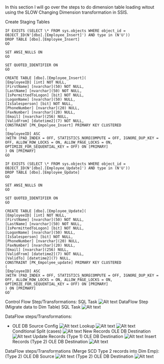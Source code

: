 In this section I will go over the steps to do dimension table loading witout using the SLOW Changing Dimension transformation in SSIS.

Create Staging Tables

```
IF EXISTS (SELECT \* FROM sys.objects WHERE object_id = OBJECT_ID(N'[dbo].[Employee_Insert]') AND type in (N'U'))
DROP TABLE [dbo].[Employee_Insert]
GO

SET ANSI_NULLS ON
GO

SET QUOTED_IDENTIFIER ON
GO

CREATE TABLE [dbo].[Employee_Insert](
[EmployeeID] [int] NOT NULL,
[FirstName] [nvarchar](50) NOT NULL,
[LastName] [nvarchar](50) NOT NULL,
[IsPermittedToLogon] [bit] NOT NULL,
[LogonName] [nvarchar](50) NULL,
[IsSalesperson] [bit] NOT NULL,
[PhoneNumber] [nvarchar](20) NULL,
[FaxNumber] [nvarchar](20) NULL,
[Email] [nvarchar](256) NULL,
[ValidFrom] [datetime2](7) NOT NULL,
CONSTRAINT [PK_Empolyee_Insert] PRIMARY KEY CLUSTERED
(
[EmployeeID] ASC
)WITH (PAD_INDEX = OFF, STATISTICS_NORECOMPUTE = OFF, IGNORE_DUP_KEY = OFF, ALLOW_ROW_LOCKS = ON, ALLOW_PAGE_LOCKS = ON, OPTIMIZE_FOR_SEQUENTIAL_KEY = OFF) ON [PRIMARY]
) ON [PRIMARY]
GO

IF EXISTS (SELECT \* FROM sys.objects WHERE object_id = OBJECT_ID(N'[dbo].[Employee_Update]') AND type in (N'U'))
DROP TABLE [dbo].[Employee_Update]
GO

SET ANSI_NULLS ON
GO

SET QUOTED_IDENTIFIER ON
GO

CREATE TABLE [dbo].[Employee_Update](
[EmployeeID] [int] NOT NULL,
[FirstName] [nvarchar](50) NOT NULL,
[LastName] [nvarchar](50) NOT NULL,
[IsPermittedToLogon] [bit] NOT NULL,
[LogonName] [nvarchar](50) NULL,
[IsSalesperson] [bit] NOT NULL,
[PhoneNumber] [nvarchar](20) NULL,
[FaxNumber] [nvarchar](20) NULL,
[Email] [nvarchar](256) NULL,
[ValidFrom] [datetime2](7) NOT NULL,
[ValidTo] [datetime2](7) NULL,
CONSTRAINT [PK_Empolyee_update] PRIMARY KEY CLUSTERED
(
[EmployeeID] ASC
)WITH (PAD_INDEX = OFF, STATISTICS_NORECOMPUTE = OFF, IGNORE_DUP_KEY = OFF, ALLOW_ROW_LOCKS = ON, ALLOW_PAGE_LOCKS = ON, OPTIMIZE_FOR_SEQUENTIAL_KEY = OFF) ON [PRIMARY]
) ON [PRIMARY]
GO`

```

Control Flow Step/Transformations:
SQL Task
![Alt text](staging_tables.png)
DataFlow Step (Migrate data to Dim Table)
SQL Task
![Alt text](Update_type1_SQL.png)

DataFlow steps/Transformations:

- OLE DB Source Config
  ![Alt text](ole_db_source.png)
  Lookup
  ![Alt text](lookup_config1.png)
  ![Alt text](lookup_config2.png)
  Conditional Split (cases)
  ![Alt text](conditional_split_config.png)
  New Records OLE DB Destination
  ![Alt text](new_records_ole_dest.png)
  Update Records (Type 1) OLE DB Destination
  ![Alt text](update_records_ole_dest.png)
  Insert Records (Type 2) OLE DB Destination
  ![Alt text](insert_records_ole_dest.png)

DataFlow steps/Transformations (Merge SCD Type 2 records into Dim Emp):
(Type 2) OLE DB Source
![Alt text](ole_db_source_SCD_type2.png)
(Type 2) OLE DB Destination
![Alt text](ole_db_dest_SCD_type2.png)

```

```
